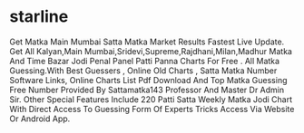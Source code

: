 # starline
Get Matka Main Mumbai Satta Matka Market Results Fastest Live Update. Get All Kalyan,Main Mumbai,Sridevi,Supreme,Rajdhani,Milan,Madhur Matka And Time Bazar Jodi Penal Panel Patti Panna Charts For Free . All Matka Guessing.With Best Guessers , Online Old Charts , Satta Matka Number Software Links, Online Charts List Pdf Download And Top Matka Guessing Free Number Provided By Sattamatka143 Professor And Master Dr Admin Sir. Other Special Features Include 220 Patti Satta Weekly Matka Jodi Chart With Direct Access To Guessing Form Of Experts Tricks Access Via Website Or Android App.
